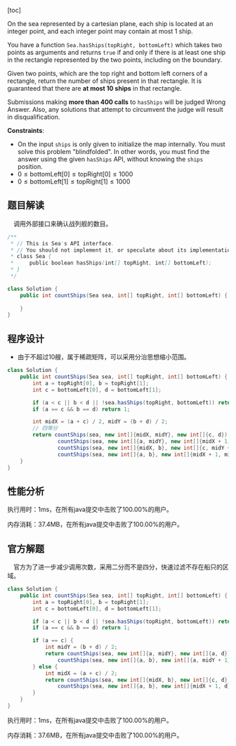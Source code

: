 [toc]

On the sea represented by a cartesian plane, each ship is located at an integer point, and each integer point may contain at most 1 ship.

You have a function `Sea.hasShips(topRight, bottomLeft)` which takes two points as arguments and returns `true` if and only if there is at least one ship in the rectangle represented by the two points, including on the boundary.

Given two points, which are the top right and bottom left corners of a rectangle, return the number of ships present in that rectangle.  It is guaranteed that there are **at most 10 ships** in that rectangle.

Submissions making **more than 400 calls** to `hasShips` will be judged Wrong Answer.  Also, any solutions that attempt to circumvent the judge will result in disqualification.



**Constraints**:

* On the input `ships` is only given to initialize the map internally. You must solve this problem "blindfolded". In other words, you must find the answer using the given `hasShips` API, without knowing the `ships` position.
* $0 \le \text{bottomLeft[0]} \le \text{topRight[0]} \le 1000$
* $0 \le \text{bottomLeft[1]} \le \text{topRight[1]} \le 1000$



## 题目解读

&emsp;调用外部接口来确认战列舰的数目。

```java
/**
 * // This is Sea's API interface.
 * // You should not implement it, or speculate about its implementation
 * class Sea {
 *     public boolean hasShips(int[] topRight, int[] bottomLeft);
 * }
 */

class Solution {
    public int countShips(Sea sea, int[] topRight, int[] bottomLeft) {
        
    }
}
```

## 程序设计

* 由于不超过$10$艘，属于稀疏矩阵，可以采用分治思想缩小范围。

```java
class Solution {
    public int countShips(Sea sea, int[] topRight, int[] bottomLeft) {
        int a = topRight[0], b = topRight[1];
        int c = bottomLeft[0], d = bottomLeft[1];

        if (a < c || b < d || !sea.hasShips(topRight, bottomLeft)) return 0;
        if (a == c && b == d) return 1;

        int midX = (a + c) / 2, midY = (b + d) / 2;
        // 四等分
        return countShips(sea, new int[]{midX, midY}, new int[]{c, d}) +
                countShips(sea, new int[]{a, midY}, new int[]{midX + 1, d}) +
                countShips(sea, new int[]{midX, b}, new int[]{c, midY + 1}) +
                countShips(sea, new int[]{a, b}, new int[]{midX + 1, midY + 1});
    }
}
```

## 性能分析

执行用时：1ms，在所有java提交中击败了100.00%的用户。

内存消耗：37.4MB，在所有java提交中击败了100.00%的用户。

## 官方解题

&emsp;官方为了进一步减少调用次数，采用二分而不是四分，快速过滤不存在船只的区域。

```java
class Solution {
    public int countShips(Sea sea, int[] topRight, int[] bottomLeft) {
        int a = topRight[0], b = topRight[1];
        int c = bottomLeft[0], d = bottomLeft[1];

        if (a < c || b < d || !sea.hasShips(topRight, bottomLeft)) return 0;
        if (a == c && b == d) return 1;

        if (a == c) {
            int midY = (b + d) / 2;
            return countShips(sea, new int[]{a, midY}, new int[]{a, d}) +
                countShips(sea, new int[]{a, b}, new int[]{a, midY + 1});
        } else {
            int midX = (a + c) / 2;
            return countShips(sea, new int[]{midX, b}, new int[]{c, d}) +
                countShips(sea, new int[]{a, b}, new int[]{midX + 1, d});
        }
    }
}
```

执行用时：1ms，在所有java提交中击败了100.00%的用户。

内存消耗：37.6MB，在所有java提交中击败了100.00%的用户。
